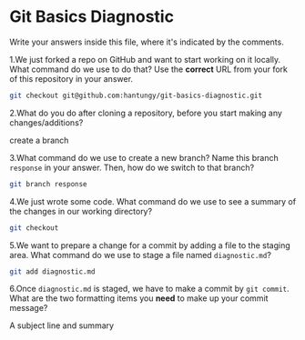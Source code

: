 # Git Basics Diagnostic

Write your answers inside this file, where it's indicated by the comments.

1.We just forked a repo on GitHub and want to start working on it locally.
What command do we use to do that? Use the **correct** URL from your fork of
this repository in your answer.

```sh
git checkout git@github.com:hantungy/git-basics-diagnostic.git
```

2.What do you do after cloning a repository, before you start making any
changes/additions?

create a branch

3.What command do we use to create a new branch? Name this branch `response`
    in your answer. Then, how do we switch to that branch?

```sh
git branch response
```

4.We just wrote some code. What command do we use to see a summary of the
    changes in our working directory?

```sh
git checkout
```

5.We want to prepare a change for a commit by adding a file to the staging
    area. What command do we use to stage a file named `diagnostic.md`?

```sh
git add diagnostic.md
```

6.Once `diagnostic.md` is staged, we have to make a commit by `git commit`.
What are the two formatting items you **need** to make up your commit message?

A subject line and summary
